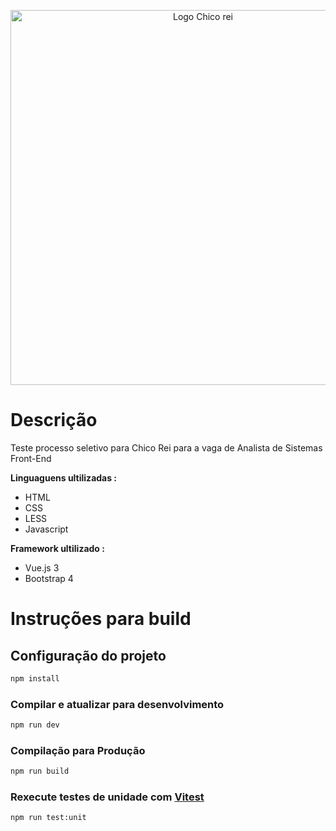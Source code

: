  <p align = "center"><ahref="#"><img src="https://parceiros.chicorei.com/static/img/new-logo.png" alt="Logo Chico rei" width="600"></a></p>
 
 # Descrição
 
 <p>Teste processo seletivo para Chico Rei para a vaga de Analista de Sistemas Front-End              
  </p>
 <strong> Linguaguens ultilizadas :</strong> 
<p>
 <ul>
 <li>HTML</li>
 <li>CSS</li>
   <li>LESS </li>
<li>Javascript</li>
 </ul>
 </p>
<strong>Framework ultilizado : </strong>
<ul> 
  <li>Vue.js 3</li>
  <li>Bootstrap 4</li>
  </ul>
 
 
# Instruções para build


##  Configuração do projeto

```sh
npm install
```

### Compilar e atualizar para desenvolvimento

```sh
npm run dev
```

### Compilação para Produção

```sh
npm run build
```

### Rexecute testes de unidade com [Vitest](https://vitest.dev/)

```sh
npm run test:unit
```
